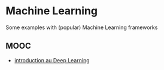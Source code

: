 # Machine Learning

Some examples with (popular) Machine Learning frameworks 


## MOOC
* [introduction au Deep Learning](https://gricad-gitlab.univ-grenoble-alpes.fr/talks/fidle/-/wikis/home)